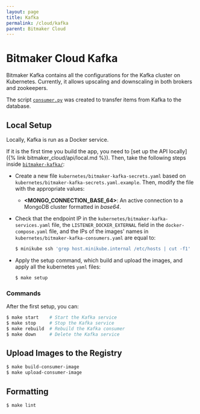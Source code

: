 ```yaml
---
layout: page
title: Kafka
permalink: /cloud/kafka
parent: Bitmaker Cloud
---
```


# Bitmaker Cloud Kafka

Bitmaker Kafka contains all the configurations for the Kafka cluster on Kubernetes.
Currently, it allows upscaling and downscaling in both brokers and zookeepers.

The script [`consumer.py`](https://github.com/bitmakerla/bitmaker-cloud/blob/main/bitmaker-kafka/consumer.py)
was created to transfer items from Kafka to the database.

## Local Setup

Locally, Kafka is run as a Docker service.

If it is the first time you build the app, you need to [set up the API locally]({% link bitmaker_cloud/api/local.md %}).
Then, take the following steps inside [`bitmaker-kafka/`](https://github.com/bitmakerla/bitmaker-cloud/tree/main/bitmaker-kafka):

- Create a new file `kubernetes/bitmaker-kafka-secrets.yaml` based on `kubernetes/bitmaker-kafka-secrets.yaml.example`.
  Then, modify the file with the appropriate values:
  - **\<MONGO_CONNECTION_BASE_64\>**: An active connection to a MongoDB cluster formatted in _base64_.
  
- Check that the endpoint IP in the `kubernetes/bitmaker-kafka-services.yaml` file, the
  `LISTENER_DOCKER_EXTERNAL` field in the `docker-compose.yaml` file, and the IPs of the images' names
  in `kubernetes/bitmaker-kafka-consumers.yaml` are equal to:
  ```bash
  $ minikube ssh 'grep host.minikube.internal /etc/hosts | cut -f1'
  ```
  
- Apply the setup command, which build and upload the images, and apply all the kubernetes `yaml` files:
  ```bash
  $ make setup
  ```

### Commands

After the first setup, you can:
```bash
$ make start    # Start the Kafka service
$ make stop     # Stop the Kafka service
$ make rebuild  # Rebuild the Kafka consumer
$ make down     # Delete the Kafka service
```

## Upload Images to the Registry

```bash
$ make build-consumer-image
$ make upload-consumer-image
```

## Formatting

```bash
$ make lint
```
